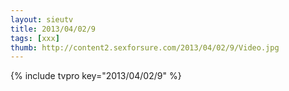 ```yaml
--- 
layout: sieutv
title: 2013/04/02/9
tags: [xxx]
thumb: http://content2.sexforsure.com/2013/04/02/9/Video.jpg
---
```

{% include tvpro key="2013/04/02/9" %} 

